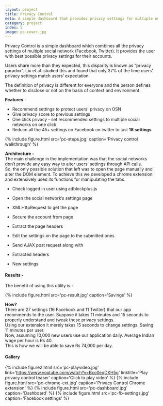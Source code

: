 ```yaml
---
layout: project
title: Privacy Control
meta: A simple dashboard that provides privacy settings for multiple online social networks (OSN) and recommends the best possible configuration. 
category: project
index: 5
image: pc-cover.jpg
---
```


Privacy Control is a simple dashboard which combines all the privacy settings of multiple social network (Facebook, Twitter). It provides the user with best possible privacy settings for their accounts.

Users share more than they expected, this disparity is known as “privacy paradox”. Liu et al. studied this and found that only 37% of the time users’ privacy settings match users’ expectation.

The definition of privacy is different for everyone and the person defines whether to disclose or not on the basis of context and environment.

**Features** -  

*   Recommend settings to protect users' privacy on OSN
*   Give privacy score to previous settings
*   One click privacy - set recommended settings to multiple social networks on one click
*   Reduce all the 45+ settings on Facebook on twitter to just **18 settings**

{% include figure.html src='pc-steps.jpg' caption='Privacy control walkthrough' %}

**Architecture -**  
The main challenge in the implementation was that the social networks don’t provide any easy way to alter users’ settings through API calls.  
So, the only possible solution that left was to open the page manually and alter the DOM element. To achieve this we developed a chrome extension and extensively used its functions for manipulating the tabs.

*   Check logged in user using adblockplus.js
*   Open the social network’s settings page
*   XMLHttpRequest to get the page
*   Secure the account from page
*   Extract the page headers
*   Edit the settings on the page to the submitted ones
*   Send AJAX post request along with

*   Extracted headers
*   New settings

#### Results -

The benefit of using this utility is -

{% include figure.html src='pc-result.jpg' caption='Savings' %}


**How?**  
There are 27 settings (16 Facebook and 11 Twitter) that our app recommends to the user. Suppose it takes 11 minutes and 15 seconds to properly understand and tweak these privacy settings.  
Using our extension it merely takes 15 seconds to change settings. Saving 11 minutes per user.  
Now, assuming 10,000 new users use our application daily. Average Indian wage per hour is Rs 40.  
This is how we will be able to save Rs 74,000 per day.

#### Gallery

{% include figure2.html src='pc-playvideo.jpg' link='https://www.youtube.com/watch?v=Bco0eqDKH5g' linktitle='Play privacy control teaser' caption='Click to play video' %}
{% include figure.html src='pc-chrome-ext.jpg' caption='Privacy Control Chrome extension' %}
{% include figure.html src='pc-dashboard.jpg' caption='Dashboard' %}
{% include figure.html src='pc-fb-settings.jpg' caption='Facebook settings' %}